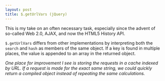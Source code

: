 ```yaml
---
layout: post
title: $.getUrlVars (jQuery)
---
```


This is my take on an often necessary task, especially since the
advent of so-called Web 2.0, AJAX, and now the HTML5 History API.

`$.getUrlVars` differs from other implementations by interpreting
both the `search` and `hash` as members of the same object. If a key
is found in multiple places, the value is appended to an array
in the returned object.

*One place for improvement I see is storing the requests in a cache
indexed by URL. If a request is made for the exact same string, we
could quickly return a compiled object instead of repeating the same
calculations.*

<script src="https://gist.github.com/882744.js"> </script>